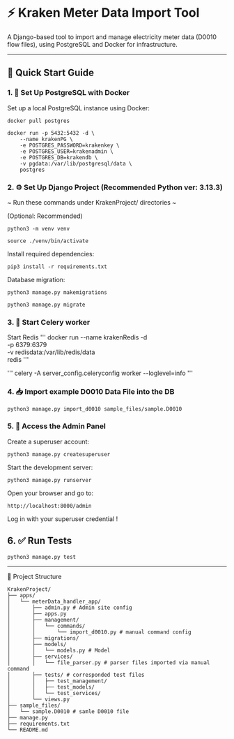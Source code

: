 # ⚡ Kraken Meter Data Import Tool

A Django-based tool to import and manage electricity meter data (D0010 flow files), using PostgreSQL and Docker for infrastructure.

---
## 🚀 Quick Start Guide


### 1. 🐘 Set Up PostgreSQL with Docker

Set up a local PostgreSQL instance using Docker:

```
docker pull postgres
```

```
docker run -p 5432:5432 -d \
    --name krakenPG \
    -e POSTGRES_PASSWORD=krakenkey \
    -e POSTGRES_USER=krakenadmin \
    -e POSTGRES_DB=krakendb \
    -v pgdata:/var/lib/postgresql/data \
    postgres
```


### 2. ⚙️ Set Up Django Project (Recommended Python ver: 3.13.3)

~ Run these commands under KrakenProject/ directories ~

(Optional: Recommended)
```
python3 -m venv venv
```

```
source ./venv/bin/activate
```

Install required dependencies:
```
pip3 install -r requirements.txt
```

Database migration:
```
python3 manage.py makemigrations
```

```
python3 manage.py migrate
```

### 3. 🥦 Start Celery worker

Start Redis
'''
 docker run --name krakenRedis -d \
 -p 6379:6379 \
 -v redisdata:/var/lib/redis/data \
 redis
'''

'''
celery -A server_config.celeryconfig worker --loglevel=info
'''


### 4. 📥 Import example D0010 Data File into the DB

```
python3 manage.py import_d0010 sample_files/sample.D0010  
```



### 5. 🔐 Access the Admin Panel

Create a superuser account:

```
python3 manage.py createsuperuser
```

Start the development server:

```
python3 manage.py runserver
```

Open your browser and go to:

```
http://localhost:8000/admin 
```
Log in with your superuser credential !



## 6. ✅ Run Tests

```
python3 manage.py test    
```

---


📁 Project Structure

```
KrakenProject/
├── apps/
│   └── meterData_handler_app/
│       ├── admin.py # Admin site config
│       ├── apps.py
│       ├── management/
│       │   └── commands/
│       │       └── import_d0010.py # manual command config
│       ├── migrations/
│       ├── models/
│       │   └── models.py # Model
│       ├── services/
│       │   └── file_parser.py # parser files imported via manual command
│       ├── tests/ # corresponded test files
│       │   ├── test_management/
│       │   ├── test_models/
│       │   └── test_services/
│       └── views.py
├── sample_files/
│   └── sample.D0010 # samle D0010 file
├── manage.py
├── requirements.txt
└── README.md
```